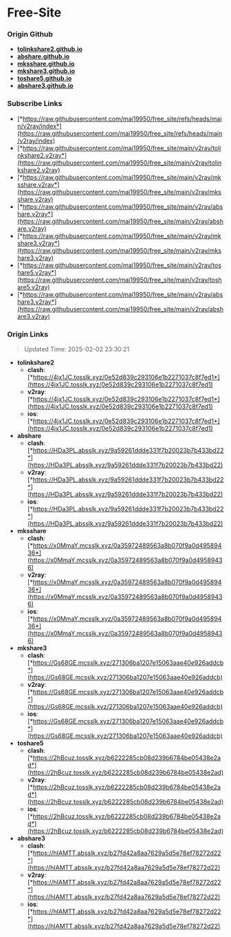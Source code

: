 # Free-Site

### Origin Github

- [**tolinkshare2.github.io**](https://github.com/tolinkshare2/tolinkshare2.github.io)
- [**abshare.github.io**](https://github.com/abshare/abshare.github.io)
- [**mksshare.github.io**](https://github.com/mksshare/mksshare.github.io)
- [**mkshare3.github.io**](https://github.com/mkshare3/mkshare3.github.io)
- [**toshare5.github.io**](https://github.com/toshare5/toshare5.github.io)
- [**abshare3.github.io**](https://github.com/abshare3/abshare3.github.io)

### Subscribe Links

- [*https://raw.githubusercontent.com/mai19950/free_site/refs/heads/main/v2ray/index*](https://raw.githubusercontent.com/mai19950/free_site/refs/heads/main/v2ray/index)
- [*https://raw.githubusercontent.com/mai19950/free_site/main/v2ray/tolinkshare2.v2ray*](https://raw.githubusercontent.com/mai19950/free_site/main/v2ray/tolinkshare2.v2ray)
- [*https://raw.githubusercontent.com/mai19950/free_site/main/v2ray/mksshare.v2ray*](https://raw.githubusercontent.com/mai19950/free_site/main/v2ray/mksshare.v2ray)
- [*https://raw.githubusercontent.com/mai19950/free_site/main/v2ray/abshare.v2ray*](https://raw.githubusercontent.com/mai19950/free_site/main/v2ray/abshare.v2ray)
- [*https://raw.githubusercontent.com/mai19950/free_site/main/v2ray/mkshare3.v2ray*](https://raw.githubusercontent.com/mai19950/free_site/main/v2ray/mkshare3.v2ray)
- [*https://raw.githubusercontent.com/mai19950/free_site/main/v2ray/toshare5.v2ray*](https://raw.githubusercontent.com/mai19950/free_site/main/v2ray/toshare5.v2ray)
- [*https://raw.githubusercontent.com/mai19950/free_site/main/v2ray/abshare3.v2ray*](https://raw.githubusercontent.com/mai19950/free_site/main/v2ray/abshare3.v2ray)

### Origin Links

> Updated Time: 2025-02-02 23:30:21

- **tolinkshare2**
  - **clash**: [*https://4jx1JC.tosslk.xyz/0e52d839c293106e1b2271037c8f7ed1*](https://4jx1JC.tosslk.xyz/0e52d839c293106e1b2271037c8f7ed1)
  - **v2ray**: [*https://4jx1JC.tosslk.xyz/0e52d839c293106e1b2271037c8f7ed1*](https://4jx1JC.tosslk.xyz/0e52d839c293106e1b2271037c8f7ed1)
  - **ios**: [*https://4jx1JC.tosslk.xyz/0e52d839c293106e1b2271037c8f7ed1*](https://4jx1JC.tosslk.xyz/0e52d839c293106e1b2271037c8f7ed1)
- **abshare**
  - **clash**: [*https://HDa3PL.absslk.xyz/9a59261ddde331f7b20023b7b433bd22*](https://HDa3PL.absslk.xyz/9a59261ddde331f7b20023b7b433bd22)
  - **v2ray**: [*https://HDa3PL.absslk.xyz/9a59261ddde331f7b20023b7b433bd22*](https://HDa3PL.absslk.xyz/9a59261ddde331f7b20023b7b433bd22)
  - **ios**: [*https://HDa3PL.absslk.xyz/9a59261ddde331f7b20023b7b433bd22*](https://HDa3PL.absslk.xyz/9a59261ddde331f7b20023b7b433bd22)
- **mksshare**
  - **clash**: [*https://x0MmaY.mcsslk.xyz/0a35972489563a8b070f9a0d49589436*](https://x0MmaY.mcsslk.xyz/0a35972489563a8b070f9a0d49589436)
  - **v2ray**: [*https://x0MmaY.mcsslk.xyz/0a35972489563a8b070f9a0d49589436*](https://x0MmaY.mcsslk.xyz/0a35972489563a8b070f9a0d49589436)
  - **ios**: [*https://x0MmaY.mcsslk.xyz/0a35972489563a8b070f9a0d49589436*](https://x0MmaY.mcsslk.xyz/0a35972489563a8b070f9a0d49589436)
- **mkshare3**
  - **clash**: [*https://Gs68GE.mcsslk.xyz/271306ba1207e15063aae40e926addcb*](https://Gs68GE.mcsslk.xyz/271306ba1207e15063aae40e926addcb)
  - **v2ray**: [*https://Gs68GE.mcsslk.xyz/271306ba1207e15063aae40e926addcb*](https://Gs68GE.mcsslk.xyz/271306ba1207e15063aae40e926addcb)
  - **ios**: [*https://Gs68GE.mcsslk.xyz/271306ba1207e15063aae40e926addcb*](https://Gs68GE.mcsslk.xyz/271306ba1207e15063aae40e926addcb)
- **toshare5**
  - **clash**: [*https://2hBcuz.tosslk.xyz/b6222285cb08d239b6784be05438e2ad*](https://2hBcuz.tosslk.xyz/b6222285cb08d239b6784be05438e2ad)
  - **v2ray**: [*https://2hBcuz.tosslk.xyz/b6222285cb08d239b6784be05438e2ad*](https://2hBcuz.tosslk.xyz/b6222285cb08d239b6784be05438e2ad)
  - **ios**: [*https://2hBcuz.tosslk.xyz/b6222285cb08d239b6784be05438e2ad*](https://2hBcuz.tosslk.xyz/b6222285cb08d239b6784be05438e2ad)
- **abshare3**
  - **clash**: [*https://hIAMTT.absslk.xyz/b27fd42a8aa7629a5d5e78ef78272d22*](https://hIAMTT.absslk.xyz/b27fd42a8aa7629a5d5e78ef78272d22)
  - **v2ray**: [*https://hIAMTT.absslk.xyz/b27fd42a8aa7629a5d5e78ef78272d22*](https://hIAMTT.absslk.xyz/b27fd42a8aa7629a5d5e78ef78272d22)
  - **ios**: [*https://hIAMTT.absslk.xyz/b27fd42a8aa7629a5d5e78ef78272d22*](https://hIAMTT.absslk.xyz/b27fd42a8aa7629a5d5e78ef78272d22)
